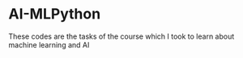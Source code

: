 # AI-MLPython
These codes are the tasks of the course which I took to learn about machine learning and AI
